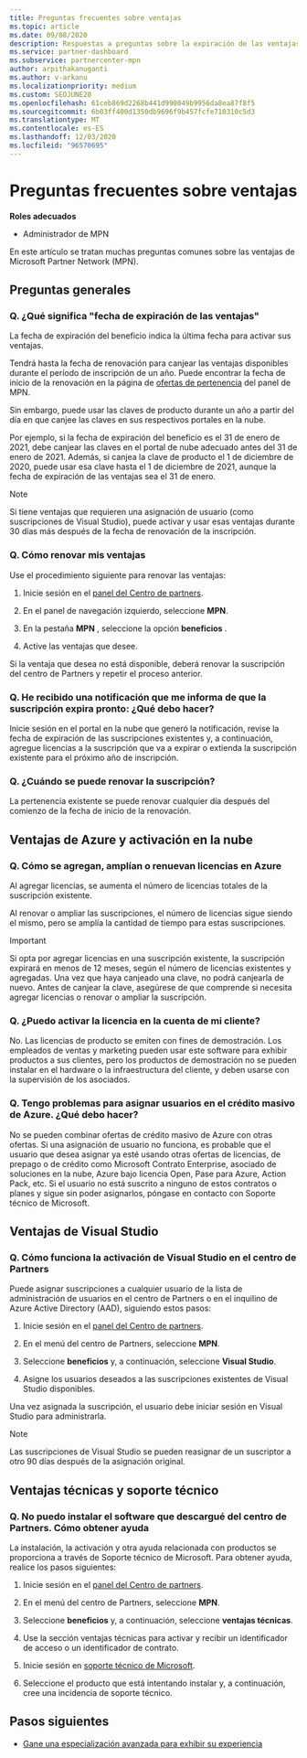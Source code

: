 ```yaml
---
title: Preguntas frecuentes sobre ventajas
ms.topic: article
ms.date: 09/08/2020
description: Respuestas a preguntas sobre la expiración de las ventajas, la renovación y la activación de licencias para Azure, la nube, Visual Studio y las ventajas técnicas y de soporte técnico
ms.service: partner-dashboard
ms.subservice: partnercenter-mpn
author: arpithakanuganti
ms.author: v-arkanu
ms.localizationpriority: medium
ms.custom: SEOJUNE20
ms.openlocfilehash: 61ceb869d2268b441d990049b9956da8ea87f8f5
ms.sourcegitcommit: 6b03ff400d1350db9696f9b457fcfe710310c5d3
ms.translationtype: MT
ms.contentlocale: es-ES
ms.lasthandoff: 12/03/2020
ms.locfileid: "96570695"
---
```

# <a name="benefits-faq"></a>Preguntas frecuentes sobre ventajas

**Roles adecuados**

- Administrador de MPN

En este artículo se tratan muchas preguntas comunes sobre las ventajas de Microsoft Partner Network (MPN).


## <a name="general-questions"></a>Preguntas generales

### <a name="q-what-does-benefit-expiry-date-mean"></a>Q. ¿Qué significa "fecha de expiración de las ventajas"

La fecha de expiración del beneficio indica la última fecha para activar sus ventajas.

Tendrá hasta la fecha de renovación para canjear las ventajas disponibles durante el período de inscripción de un año. Puede encontrar la fecha de inicio de la renovación en la página de [ofertas de pertenencia](https://partner.microsoft.com/dashboard/mpn/offers) del panel de MPN.

Sin embargo, puede usar las claves de producto durante un año a partir del día en que canjee las claves en sus respectivos portales en la nube.

Por ejemplo, si la fecha de expiración del beneficio es el 31 de enero de 2021, debe canjear las claves en el portal de nube adecuado antes del 31 de enero de 2021. Además, si canjea la clave de producto el 1 de diciembre de 2020, puede usar esa clave hasta el 1 de diciembre de 2021, aunque la fecha de expiración de las ventajas sea el 31 de enero.

>[!NOTE]
>Si tiene ventajas que requieren una asignación de usuario (como suscripciones de Visual Studio), puede activar y usar esas ventajas durante 30 días más después de la fecha de renovación de la inscripción.

### <a name="q-how-do-i-renew-my-benefits"></a>Q. Cómo renovar mis ventajas

Use el procedimiento siguiente para renovar las ventajas:

1. Inicie sesión en el [panel del Centro de partners](https://partner.microsoft.com/dashboard/).

2. En el panel de navegación izquierdo, seleccione **MPN**.

3. En la pestaña **MPN** , seleccione la opción **beneficios** .

4. Active las ventajas que desee.

Si la ventaja que desea no está disponible, deberá renovar la suscripción del centro de Partners y repetir el proceso anterior.

### <a name="q-i-received-a-notification-informing-me-that-my-subscription-is-expiring-soon---what-should-i-do"></a>Q. He recibido una notificación que me informa de que la suscripción expira pronto: ¿Qué debo hacer?

Inicie sesión en el portal en la nube que generó la notificación, revise la fecha de expiración de las suscripciones existentes y, a continuación, agregue licencias a la suscripción que va a expirar o extienda la suscripción existente para el próximo año de inscripción.

### <a name="q-when-can-i-renew-my-membership"></a>Q. ¿Cuándo se puede renovar la suscripción?

La pertenencia existente se puede renovar cualquier día después del comienzo de la fecha de inicio de la renovación.

## <a name="azure-and-cloud-activation-benefits"></a>Ventajas de Azure y activación en la nube

### <a name="q-how-does-adding-extendingrenewing-licenses-work-on-azure"></a>Q. Cómo se agregan, amplían o renuevan licencias en Azure

Al agregar licencias, se aumenta el número de licencias totales de la suscripción existente.

Al renovar o ampliar las suscripciones, el número de licencias sigue siendo el mismo, pero se amplía la cantidad de tiempo para estas suscripciones.

>[!IMPORTANT]
>Si opta por agregar licencias en una suscripción existente, la suscripción expirará en menos de 12 meses, según el número de licencias existentes y agregadas. Una vez que haya canjeado una clave, no podrá canjearla de nuevo. Antes de canjear la clave, asegúrese de que comprende si necesita agregar licencias o renovar o ampliar la suscripción.

### <a name="q-can-i-activate-the-license-on-my-customers-account"></a>Q. ¿Puedo activar la licencia en la cuenta de mi cliente?

No. Las licencias de producto se emiten con fines de demostración. Los empleados de ventas y marketing pueden usar este software para exhibir productos a sus clientes, pero los productos de demostración no se pueden instalar en el hardware o la infraestructura del cliente, y deben usarse con la supervisión de los asociados.

### <a name="q-im-having-trouble-assigning-users-in-azure-bulk-credit-what-should-i-do"></a>Q. Tengo problemas para asignar usuarios en el crédito masivo de Azure. ¿Qué debo hacer?

No se pueden combinar ofertas de crédito masivo de Azure con otras ofertas. Si una asignación de usuario no funciona, es probable que el usuario que desea asignar ya esté usando otras ofertas de licencias, de prepago o de crédito como Microsoft Contrato Enterprise, asociado de soluciones en la nube, Azure bajo licencia Open, Pase para Azure, Action Pack, etc. Si el usuario no está suscrito a ninguno de estos contratos o planes y sigue sin poder asignarlos, póngase en contacto con Soporte técnico de Microsoft.

## <a name="visual-studio-benefits"></a>Ventajas de Visual Studio

### <a name="q-how-does-visual-studio-activation-work-in-partner-center"></a>Q. Cómo funciona la activación de Visual Studio en el centro de Partners

Puede asignar suscripciones a cualquier usuario de la lista de administración de usuarios en el centro de Partners o en el inquilino de Azure Active Directory (AAD), siguiendo estos pasos:

1. Inicie sesión en el [panel del Centro de partners](https://partner.microsoft.com/dashboard/).

2. En el menú del centro de Partners, seleccione **MPN**.

3. Seleccione **beneficios** y, a continuación, seleccione **Visual Studio**.

4. Asigne los usuarios deseados a las suscripciones existentes de Visual Studio disponibles.

Una vez asignada la suscripción, el usuario debe iniciar sesión en Visual Studio para administrarla.

>[!Note]
> Las suscripciones de Visual Studio se pueden reasignar de un suscriptor a otro 90 días después de la asignación original.

## <a name="technical-benefits-and-support"></a>Ventajas técnicas y soporte técnico

### <a name="q-i-cant-install-the-software-i-downloaded-from-partner-center-how-do-i-get-help"></a>Q. No puedo instalar el software que descargué del centro de Partners. Cómo obtener ayuda

La instalación, la activación y otra ayuda relacionada con productos se proporciona a través de Soporte técnico de Microsoft. Para obtener ayuda, realice los pasos siguientes:

1. Inicie sesión en el [panel del Centro de partners](https://partner.microsoft.com/dashboard/).

2. En el menú del centro de Partners, seleccione **MPN**.

3. Seleccione **beneficios** y, a continuación, seleccione **ventajas técnicas**.

4. Use la sección ventajas técnicas para activar y recibir un identificador de acceso o un identificador de contrato.

5. Inicie sesión en [soporte técnico de Microsoft](https://support.microsoft.com/supportforbusiness/productselection).

6. Seleccione el producto que está intentando instalar y, a continuación, cree una incidencia de soporte técnico.

## <a name="next-steps"></a>Pasos siguientes

- [Gane una especialización avanzada para exhibir su experiencia](advanced-specializations.md)